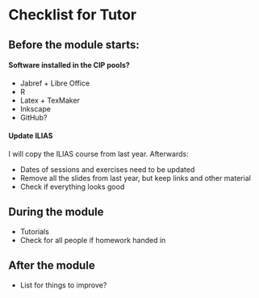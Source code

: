 # Checklist for Tutor

## Before the module starts:

#### Software installed in the CIP pools?

* Jabref + Libre Office 
* R
* Latex + TexMaker
* Inkscape
* GitHub?

#### Update ILIAS 

I will copy the ILIAS course from last year. Afterwards:

* Dates of sessions and exercises need to be updated
* Remove all the slides from last year, but keep links and other material
* Check if everything looks good 


## During the module

* Tutorials
* Check for all people if homework handed in

## After the module 

* List for things to improve?
